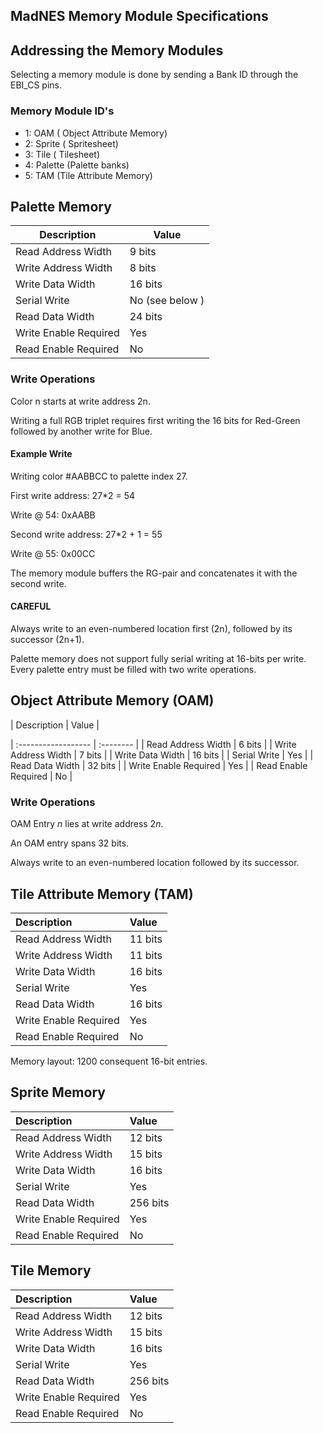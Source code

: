 MadNES Memory Module Specifications
------------------------------------

## Addressing the Memory Modules
Selecting a memory module is done by sending a Bank ID through the EBI\_CS pins.

### Memory Module ID's
- 1: OAM ( Object Attribute Memory)
- 2: Sprite ( Spritesheet)
- 3: Tile ( Tilesheet)
- 4: Palette (Palette banks)
- 5: TAM (Tile Attribute Memory)

## Palette Memory

| Description           | Value           |
| -------------------   | -------------   |
| Read Address Width    | 9 bits          |
| Write Address Width   | 8 bits          |
| Write Data Width      | 16 bits         |
| Serial Write          | No (see below ) |
| Read Data Width       | 24 bits         |
| Write Enable Required | Yes             |
| Read Enable Required  | No              |

### Write Operations
Color n starts at write address 2n.

Writing a full RGB triplet requires first writing the 16 bits for Red-Green followed by another write for Blue.

#### Example Write
Writing color #AABBCC to palette index 27.


First write address: 27\*2 = 54

Write @ 54: 0xAABB

Second write address: 27\*2 + 1 = 55

Write @ 55: 0x00CC

The memory module buffers the RG-pair and concatenates it with the second write.

#### CAREFUL
Always write to an even-numbered location first (2n), followed by its successor (2n+1).

Palette memory does not support fully serial writing at 16-bits per write. Every palette entry must be filled with two write operations.


## Object Attribute Memory (OAM)

| Description           | Value     |

| :------------------   | :-------- |
| Read Address Width    | 6 bits    |
| Write Address Width   | 7 bits    |
| Write Data Width      | 16 bits   |
| Serial Write          | Yes       |
| Read Data Width       | 32 bits   |
| Write Enable Required | Yes       |
| Read Enable Required  | No        |


### Write Operations
OAM Entry _n_ lies at write address 2*n*.

An OAM entry spans 32 bits.

Always write to an even-numbered location followed by its successor.


## Tile Attribute Memory (TAM)

| Description           | Value     |
| :------------------   | :-------- |
| Read Address Width    | 11 bits   |
| Write Address Width   | 11 bits   |
| Write Data Width      | 16 bits   |
| Serial Write          | Yes       |
| Read Data Width       | 16 bits   |
| Write Enable Required | Yes       |
| Read Enable Required  | No        |


Memory layout: 1200 consequent 16-bit entries.

## Sprite Memory 
| Description           | Value     | 
| :------------------   | :-------- |
| Read Address Width    | 12 bits   |
| Write Address Width   | 15 bits   |
| Write Data Width      | 16 bits   |
| Serial Write          | Yes       |
| Read Data Width       | 256 bits  |
| Write Enable Required | Yes       |
| Read Enable Required  | No        |

## Tile Memory
| Description           | Value     |
| :------------------   | :-------- |
| Read Address Width    | 12 bits   |
| Write Address Width   | 15 bits   |
| Write Data Width      | 16 bits   |
| Serial Write          | Yes       |
| Read Data Width       | 256 bits  |
| Write Enable Required | Yes       |
| Read Enable Required  | No        |

